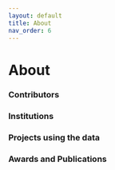 ```yaml
---
layout: default
title: About
nav_order: 6
---
```


# About


### Contributors


### Institutions


### Projects using the data


### Awards and Publications